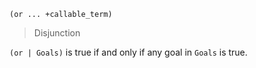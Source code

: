 ```
(or ... +callable_term)
```

> Disjunction

`(or | Goals)` is true if and only if any goal in `Goals` is true.